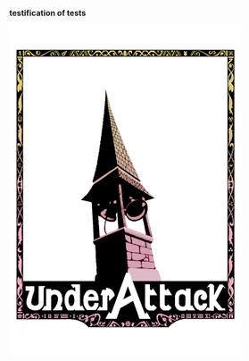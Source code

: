  <!DOCTYPE html>
<html>
<head>
<title>Page Title</title>
</head>
<body>

<b>testification of tests</b>
<div><img src="items/UnderAttackLogo.png" width="416" height="588"></div>

</body>
</html> 

